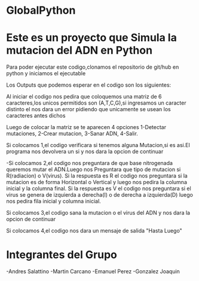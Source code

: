 # GlobalPython
# Este es un proyecto que Simula la mutacion del ADN en Python 
Para poder ejecutar este codigo,clonamos el repositorio de git/hub en python y iniciamos el ejecutable

Los Outputs que podemos esperar en el codigo son los siguientes:

Al iniciar el codigo nos pedira que coloquemos una matriz de 6 caracteres,los unicos permitidos son (A,T,C,G),si ingresamos un caracter distinto el nos dara un error pidiendo que unicamente se usean los caracteres antes dichos 

Luego de colocar la matriz se te aparecen 4 opciones 1-Detectar mutaciones, 2-Crear mutacion, 3-Sanar ADN, 4-Salir.

Si colocamos 1,el codigo verificara si tenemos alguna Mutacion,si es asi.El programa nos devolvera un si y nos dara la opcion de continuar 

-Si colocamos 2,el codigo nos preguntara de que base nitrogenada queremos mutar el ADN.Luego nos Preguntara que tipo de mutacion si R(radiacion) o V(virus).
  Si la respuesta es R el codigo nos preguntara si la mutacion es de forma Horizontal o Vertical y luego nos pedira la columna inicial y la columna final.
  Si la respuesta es V el codigo nos preguntara si el virus se genera de izquierda a derecha(I) o de derecha a izquierda(D) luego nos pedira fila inicial y columna inicial. 
  
Si colocamos 3,el codigo sana la mutacion o el virus del ADN y nos dara la opcion de continuar 

Si colocamos 4,el codigo nos dara un mensaje de salida "Hasta Luego"

# Integrantes del Grupo 
  -Andres Salattino
  -Martin Carcano
  -Emanuel Perez 
  -Gonzalez Joaquin
